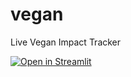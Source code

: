 # vegan

Live Vegan Impact Tracker


[![Open in Streamlit](https://static.streamlit.io/badges/streamlit_badge_black_white.svg)](https://vegans.streamlit.app/)


